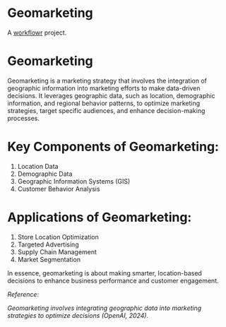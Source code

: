 # Geomarketing

A [workflowr][] project.

[workflowr]: https://github.com/workflowr/workflowr

# Geomarketing

Geomarketing is a marketing strategy that involves the integration of geographic information into marketing efforts to make data-driven decisions. It leverages geographic data, such as location, demographic information, and regional behavior patterns, to optimize marketing strategies, target specific audiences, and enhance decision-making processes.

# Key Components of Geomarketing:

1. Location Data
2. Demographic Data
3. Geographic Information Systems (GIS)
4. Customer Behavior Analysis

# Applications of Geomarketing:

1. Store Location Optimization
2. Targeted Advertising
3. Supply Chain Management
4. Market Segmentation

In essence, geomarketing is about making smarter, location-based decisions to enhance business performance and customer engagement. 

_Reference:_

_Geomarketing involves integrating geographic data into marketing strategies to optimize decisions (OpenAI, 2024)._
